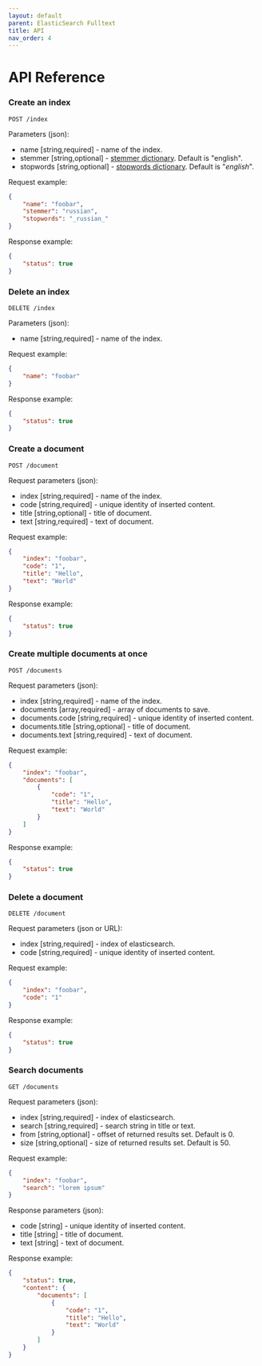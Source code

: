 ```yaml
---
layout: default
parent: ElasticSearch Fulltext
title: API
nav_order: 4
---
```


API Reference
=============

### Create an index

`POST /index`

Parameters (json):
- name [string,required] - name of the index.
- stemmer [string,optional] - [stemmer dictionary](https://www.elastic.co/guide/en/elasticsearch/reference/current/analysis-stemmer-tokenfilter.html). Default is "english".
- stopwords [string,optional] - [stopwords dictionary](https://www.elastic.co/guide/en/elasticsearch/reference/current/analysis-stop-tokenfilter.html). Default is "_english_".

Request example:

```json
{
    "name": "foobar",
    "stemmer": "russian",
    "stopwords": "_russian_"
}
```

Response example:

```json
{
    "status": true
}
```

### Delete an index

`DELETE /index`

Parameters (json):
- name [string,required] - name of the index.

Request example:

```json
{
    "name": "foobar"
}
```

Response example:

```json
{
    "status": true
}
```

### Create a document

`POST /document`

Request parameters (json):
- index [string,required] - name of the index.
- code [string,required] - unique identity of inserted content.
- title [string,optional] - title of document.
- text [string,required] - text of document.

Request example:

```json
{
    "index": "foobar",
    "code": "1",
    "title": "Hello",
    "text": "World"
}
```

Response example:

```json
{
    "status": true
}
```

### Create multiple documents at once

`POST /documents`

Request parameters (json):
- index [string,required] - name of the index.
- documents [array,required] - array of documents to save.
- documents.code [string,required] - unique identity of inserted content.
- documents.title [string,optional] - title of document.
- documents.text [string,required] - text of document.

Request example:

```json
{
    "index": "foobar",
    "documents": [
        {
            "code": "1",
            "title": "Hello",
            "text": "World"
        }
    ]
}
```

Response example:

```json
{
    "status": true
}
```

### Delete a document

`DELETE /document`

Request parameters (json or URL):
- index [string,required] - index of elasticsearch.
- code [string,required] - unique identity of inserted content.

Request example:

```json
{
    "index": "foobar",
    "code": "1"
}
```

Response example:

```json
{
    "status": true
}
```

### Search documents

`GET /documents`

Request parameters (json):
- index [string,required] - index of elasticsearch.
- search [string,required] - search string in title or text.
- from [string,optional] - offset of returned results set. Default is 0.
- size [string,optional] - size of returned results set. Default is 50.

Request example:

```json
{
    "index": "foobar",
    "search": "lorem ipsum"
}
```

Response parameters (json):
- code [string] - unique identity of inserted content.
- title [string] - title of document.
- text [string] - text of document.

Response example:

```json
{
    "status": true,
    "content": {
        "documents": [
            {
                "code": "1",
                "title": "Hello",
                "text": "World"
            }
        ]
    }
}
```